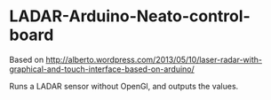 LADAR-Arduino-Neato-control-board
=================================

Based on http://alberto.wordpress.com/2013/05/10/laser-radar-with-graphical-and-touch-interface-based-on-arduino/

Runs a LADAR sensor without OpenGl, and outputs the values.
